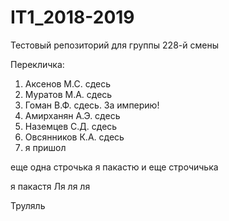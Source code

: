 # IT1_2018-2019
Тестовый репoзиторий для группы 228-й смены

Перекличка:
1. Аксенов М.С. сдесь
2. Муратов М.А. сдесь
3. Гоман В.Ф. сдесь. За империю!
4. Амирханян А.Э. сдесь
5. Наземцев С.Д. сдесь
6. Овсянников К.А. сдесь
7. я пришол

еще одна строчька
я пакастю
и еще строчичька

я пакастя
Ля ля ля

Труляль

